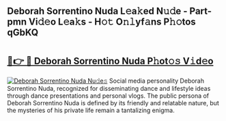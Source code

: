 ## Deborah Sorrentino Nuda L𝚎a𝚔ed N𝚞𝚍e - Part-pmn Vi𝚍𝚎o L𝚎a𝚔s - H𝚘𝚝 O𝚗𝚕yf𝚊ns P𝚑𝚘tos qGbKQ

# <h2><a href="http://kf5wsm.oniu.top/?m=Deborah+Sorrentino+Nuda">🔗👉 🔴 Deborah Sorrentino Nuda P𝚑ot𝚘𝚜 V𝚒d𝚎o</a></h2>

[![Deborah Sorrentino Nuda Nu𝚍e𝚜](https://i.imgur.com/0qMVB7G.gif)](http://kf5wsm.oniu.top/?m=Deborah+Sorrentino+Nuda)
Social media personality Deborah Sorrentino Nuda, recognized for disseminating dance and lifestyle ideas through dance presentations and personal vlogs. The public persona of Deborah Sorrentino Nuda is defined by its friendly and relatable nature, but the mysteries of his private life remain a tantalizing enigma.  
